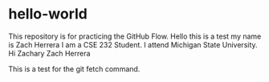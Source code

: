 # hello-world
This repository is for practicing the GitHub Flow.
Hello this is a test my name is Zach Herrera I am a CSE 232 Student.
I attend Michigan State University.
Hi Zachary
Zach Herrera

This is a test for the git fetch command.
